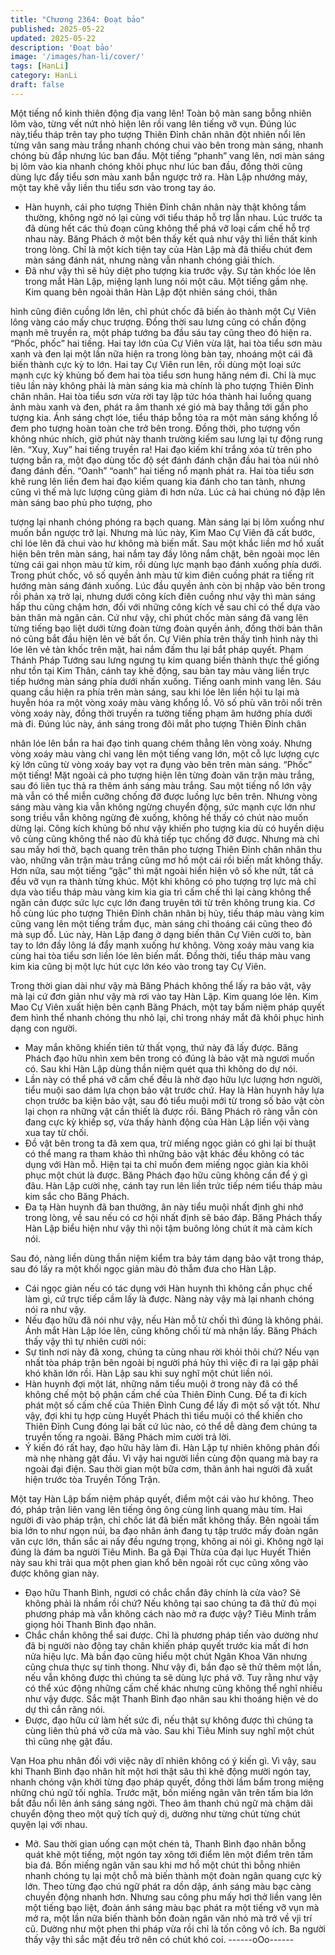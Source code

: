```yaml
---
title: "Chương 2364: Đoạt bảo"
published: 2025-05-22
updated: 2025-05-22
description: 'Đoạt bảo'
image: '/images/han-li/cover/'
tags: [HanLi]
category: HanLi
draft: false
---
```


Một tiếng nổ kinh thiên động địa vang lên!
Toàn bộ màn sang bỗng nhiên lõm vào, từng vết nứt nhỏ hiện lên
rồi vang lên tiếng vỡ vụn.
Đúng lúc này,tiểu tháp trên tay pho tượng Thiên Đỉnh chân nhân
đột nhiên nổi lên từng vân sang màu trắng nhanh chóng chui vào
bên trong màn sáng, nhanh chóng bù đắp nhưng lúc ban đầu.
Một tiếng “phanh” vang lên, nơi màn sáng bị lõm vào kia nhanh
chóng khôi phục như lúc ban đầu, đồng thời cũng dùng lực đẩy
tiểu sơn màu xanh bắn ngược trở ra.
Hàn Lập nhướng máy, một tay khẽ vẫy liền thu tiểu sơn vào trong
tay áo.
- Hàn huynh, cái pho tượng Thiên Đỉnh chân nhân này thật không
tầm thường, không ngờ nó lại cùng với tiểu tháp hỗ trợ lẫn nhau.
Lúc trước ta đã dùng hết các thủ đoạn cũng không thể phá vỡ loại
cấm chế hỗ trợ nhau này.
Băng Phách ở một bên thấy kết quả như vậy thì liền thất kinh
trong lòng. Chỉ là một kích tiện tay của Hàn Lập mà đã thiếu chút
đem màn sáng đánh nát, nhưng nàng vẫn nhanh chóng giải thích.
- Đã như vậy thì sẽ hủy diệt pho tượng kia trước vậy.
Sự tàn khốc lóe lên trong mắt Hàn Lập, miệng lạnh lung nói một
câu.
Một tiếng gầm nhẹ.
Kim quang bên ngoài thân Hàn Lập đột nhiên sáng chói, thân

hình cũng điên cuồng lớn lên, chỉ phút chốc đã biến ảo thành một
Cự Viên lông vàng cáo mấy chục trượng. Đồng thời sau lưng
cũng có chấn động mạnh mẽ truyền ra, một pháp tướng ba đầu
sáu tay cũng theo đó hiện ra.
“Phốc, phốc” hai tiếng.
Hai tay lớn của Cự Viên vừa lật, hai tòa tiểu sơn màu xanh và đen
lại một lần nữa hiện ra trong lòng bàn tay, nhoáng một cái đã biến
thành cực kỳ to lớn.
Hai tay Cự Viên run lên, rồi dùng một loại sức mạnh cực kỳ khủng
bố đem hai tòa tiểu sơn hung hăng ném đi.
Chỉ là mục tiêu lần này không phải là màn sáng kia mà chính là
pho tượng Thiên Đỉnh chân nhân.
Hai tòa tiểu sơn vừa rời tay lập tức hóa thành hai luồng quang
ảnh màu xanh và đen, phát ra âm thanh xé gió mà bay thẳng tới
gần pho tượng kia.
Ánh sáng chợt lóe, tiểu tháp bỗng tỏa ra một màn sáng khổng lồ
đem pho tượng hoàn toàn che trở bên trong.
Đồng thời, pho tượng vốn không nhúc nhích, giờ phút này thanh
trường kiếm sau lưng lại tự động rung lên.
“Xuy, Xuy” hai tiếng truyền ra!
Hai đạo kiếm khí trắng xóa từ trên pho tượng bắn ra, một đạo
dùng tốc độ sét đánh đánh chặn đầu hai tòa núi nhỏ đang đánh
đến.
“Oanh” “oanh” hai tiếng nổ mạnh phát ra.
Hai tòa tiểu sơn khẽ rung lên liền đem hai đạo kiếm quang kia
đánh cho tan tành, nhưng cũng vì thế mà lực lượng cũng giảm đi
hơn nửa.
Lúc cả hai chúng nó đập lên màn sáng bao phủ pho tượng, pho

tượng lại nhanh chóng phóng ra bạch quang.
Màn sáng lại bị lõm xuống như muốn bắn ngược trở lại.
Nhưng mà lúc này, Kim Mao Cự Viên đã cất bước, chỉ lóe lên đã
chui vào hư không mà biến mất.
Sau một khắc liền mơ hồ xuất hiện bên trên màn sáng, hai nắm
tay đầy lông nắm chặt, bên ngoài mọc lên từng cái gai nhọn màu
tử kim, rồi dùng lực mạnh bạo đánh xuống phía dưới.
Trong phút chốc, vô số quyền ảnh màu tử kim điên cuồng phát ra
tiếng rít hướng màn sáng đánh xuống.
Lúc đầu quyền ảnh còn bị nhập vào bên trong rồi phản xạ trở lại,
nhưng dưới công kích điên cuồng như vậy thì màn sáng hấp thu
cũng chậm hơn, đối với những công kích về sau chỉ có thể dựa
vào bản thân mà ngăn cản.
Cứ như vậy, chỉ phút chốc màn sáng đã vang lên từng tiếng bạo
liệt dưới từng đoàn từng đoàn quyền ảnh, đồng thời bản thân nó
cũng bắt đầu hiện lên vẻ bất ổn.
Cự Viên phía trên thấy tình hình này thì lóe lên vẻ tàn khốc trên
mặt, hai nắm đấm thu lại bắt pháp quyết.
Phạm Thánh Pháp Tướng sau lưng ngưng tụ kim quang biến
thành thực thể giống như tồn tại Kim Thân, cánh tay khẽ động,
sau bàn tay màu vàng liền trực tiếp hướng màn sáng phía dưới
nhấn xuống.
Tiếng oanh minh vang lên.
Sáu quang cầu hiện ra phía trên màn sáng, sau khi lóe lên liền hội
tu lại mà huyễn hóa ra một vòng xoáy màu vàng khổng lồ.
Vô số phù văn trôi nổi trên vòng xoáy này, đồng thời truyền ra
tường tiếng phạm âm hướng phía dưới mà đi.
Đúng lúc này, ánh sáng trong đôi mắt pho tượng Thiên Đỉnh chân

nhân lóe lên bắn ra hai đạo tinh quang chém thẳng lên vòng xoáy.
Nhưng vòng xoáy màu vàng chỉ vang lên một tiếng vang lớn, một
cỗ lực lượng cực kỳ lớn cũng từ vòng xoáy bay vọt ra đụng vào
bên trên màn sáng.
“Phốc” một tiếng!
Mặt ngoài cả pho tượng hiện lên từng đoàn văn trận màu trắng,
sau đó liên tục thả ra thêm ánh sáng màu trắng. Sau một tiếng nổ
lớn vậy mà vẫn có thể miễn cưỡng chống đỡ được luồng lực bên
trên.
Nhưng vòng sáng màu vàng kia vẫn không ngừng chuyển động,
sức mạnh cực lớn như song triều vẫn không ngừng đè xuống,
không hề thấy có chút nào muốn dừng lại.
Công kích khủng bố như vậy khiến pho tượng kia dù có huyền
diệu vô cùng cũng không thể nào đủ khả tiếp tục chống đỡ được.
Nhưng mà chỉ sau mấy hơi thở, bạch quang trên thân pho tượng
Thiên Đỉnh chân nhân thu vào, những văn trận màu trắng cũng
mơ hồ một cái rồi biến mất không thấy. Hơn nữa, sau một tiếng
“gặc” thì mặt ngoài hiển hiện vô số khe nứt, tất cả đều vỡ vụn ra
thành từng khúc.
Một khi không có pho tượng trợ lực mà chỉ dựa vào tiểu tháp màu
vàng kim kia gia trì cấm chế thì lại càng không thể ngăn cản được
sức lực cực lớn đang truyên tới từ trên không trung kia.
Cơ hồ cùng lúc pho tượng Thiên Đỉnh chân nhân bị hủy, tiếu tháp
màu vàng kim cũng vang lên một tiếng trầm đục, màn sáng chỉ
thoáng cái cũng theo đó mà sụp đổ.
Lúc này, Hàn Lập đang ở dạng biến thân Cự Viên cười to, bàn tay
to lớn đầy lông lá đẩy mạnh xuống hư không.
Vòng xoáy màu vang kia cùng hai tòa tiểu sơn liền lóe lên biến
mất. Đồng thời, tiểu tháp màu vang kim kia cũng bị một lực hút
cực lớn kéo vào trong tay Cự Viên.

Trong thời gian dài như vậy mà Băng Phách không thể lấy ra bảo
vật, vậy mà lại cứ đơn giản như vậy mà rơi vào tay Hàn Lập.
Kim quang lóe lên.
Kim Mao Cự Viên xuất hiện bên cạnh Băng Phách, một tay bấm
niệm pháp quyết đem hình thể nhanh chóng thu nhỏ lại, chỉ trong
nháy mắt đã khôi phục hình dạng con người.
- May mắn không khiến tiên tử thất vọng, thứ này đã lấy được.
Băng Phách đạo hữu nhìn xem bên trong có đúng là bảo vật mà
ngươi muốn có.
Sau khi Hàn Lập dùng thần niệm quét qua thì không do dự nói.
- Lần này có thể phá vỡ cấm chế đều là nhờ đạo hữu lực lượng
hơn người, tiểu muội sao dám lựa chọn bảo vật trước chứ. Hay là
Hàn huynh hãy lựa chọn trước ba kiện bảo vật, sau đó tiểu muội
mới từ trong số bảo vật còn lại chọn ra những vật cần thiết là
được rồi.
Băng Phách rõ ràng vẫn còn đang cực kỳ khiếp sợ, vừa thấy
hành động của Hàn Lập liền vội vàng xua tay từ chối.
- Đồ vật bên trong ta đã xem qua, trừ miếng ngọc giản có ghi lại
bí thuật có thể mang ra tham khảo thì những bảo vật khác đều
không có tác dụng với Hàn mỗ. Hiện tại ta chỉ muốn đem miếng
ngọc giản kia khôi phục một chút là được. Băng Phách đạo hữu
cũng không cần để ý gì đâu.
Hàn Lập cười nhẹ, cánh tay run lên liền trức tiếp ném tiểu tháp
màu kim sắc cho Băng Phách.
- Đa tạ Hàn huynh đã ban thưởng, ân này tiểu muội nhất định ghi
nhớ trong lòng, về sau nếu có cơ hội nhất định sẽ báo đáp.
Băng Phách thấy Hàn Lập biểu hiện như vậy thì nội tậm buông
lỏng chút ít mà cảm kích nói.

Sau đó, nàng liền dùng thần niệm kiểm tra bảy tám dạng bảo vật
trong tháp, sau đó lấy ra một khối ngọc giản màu đỏ thẫm đưa
cho Hàn Lập.
- Cái ngọc giản nếu có tác dụng với Hàn huynh thì không cần
phục chế làm gì, cứ trực tiếp cầm lấy là được.
Nàng này vậy mà lại nhanh chóng nói ra như vậy.
- Nếu đạo hữu đã nói như vậy, nếu Hàn mỗ từ chối thì đúng là
không phải.
Ánh mắt Hàn Lập lóe lên, cũng không chối từ mà nhận lấy.
Băng Phách thấy vậy thì tự nhiên cười nói:
- Sự tình nơi này đã xong, chúng ta cùng nhau rời khỏi thôi chứ?
Nếu vạn nhất tòa pháp trận bên ngoài bị người phá hủy thì việc đi
ra lại gặp phải khó khăn lớn rồi.
Hàn Lập sau khi suy nghĩ một chút liền nói.
- Hàn huynh đợi một lát, những năm tiểu muội ở trong này đã có
thể không chế một bộ phận cấm chế của Thiên Đỉnh Cung. Để ta
đi kích phát một số cấm chế của Thiên Đỉnh Cung để lấy đi một
số vật tốt. Như vậy, đợi khi tụ hợp cùng Huyết Phách thì tiểu muội
có thể khiến cho Thiên Đỉnh Cung đóng lại bất cứ lúc nào, có thể
dễ dàng đem chúng ta truyền tống ra ngoài.
Băng Phách mỉm cười trả lời.
- Ý kiến đó rất hay, đạo hữu hãy làm đi.
Hàn Lập tự nhiên không phản đối mà nhẹ nhàng gật đầu.
Vì vậy hai người liền cùng độn quang mà bay ra ngoài đại điện.
Sau thời gian một bữa cơm, thân ảnh hai người đã xuất hiện
trước tòa Truyền Tống Trận.

Một tay Hàn Lập bấm niệm pháp quyết, điểm một cái vào hư
không. Theo đó, pháp trận liên vang lên tiếng ông ông cùng linh
quang màu tím.
Hai người đi vào pháp trận, chỉ chốc lát đã biến mất không thấy.
Bên ngoài tấm bia lớn to như ngọn núi, ba đạo nhân ảnh đang tụ
tập trước mấy đoàn ngân văn cực lớn, thần sắc ai nấy đều ngưng
trọng, không ai nói gì.
Không ngờ lại đúng là đám ba người Tiêu Minh.
Ba gã Đại Thừa của đại lục Huyết Thiên này sau khi trải qua một
phen gian khổ bên ngoài rốt cục cũng xông vào được không gian
này.
- Đạo hữu Thanh Bình, ngươi có chắc chắn đây chính là cửa
vào? Sẽ không phải là nhầm rồi chứ? Nếu không tại sao chúng ta
đã thử đủ mọi phương pháp mà vẫn không cách nào mở ra được
vậy?
Tiêu Minh trầm giọng hỏi Thanh Bình đạo nhân.
- Chắc chắn không thể sai được. Chỉ là phương pháp tiến vào
dường như đã bị người nào động tay chân khiến pháp quyết
trước kia mất đi hơn nửa hiệu lực. Mà bần đạo cũng hiểu một
chút Ngân Khoa Văn nhưng cũng chưa thực sự tinh thong. Như
vậy đi, bần đạo sẽ thử thêm một lần, nếu vẫn không được thì
chúng ta sẽ dùng lực phá vỡ. Tuy rằng như vậy có thể xúc động
những cấm chế khác nhưng cũng không thể nghĩ nhiều như vậy
được.
Sắc mặt Thanh Bình đạo nhân sau khi thoáng hiện vẻ do dự thì
cắn răng nói.
- Được, đạo hữu cứ làm hết sức đi, nếu thật sự không được thì
chúng ta cùng liên thủ phá vỡ cửa mà vào.
Sau khi Tiêu Minh suy nghĩ một chút thì cũng nhẹ gật đầu.

Vạn Hoa phu nhân đối với việc nãy dĩ nhiên không có ý kiến gì.
Vì vậy, sau khi Thanh Bình đạo nhân hít một hơi thật sâu thì khẽ
động mười ngón tay, nhanh chóng vận khởi từng đạo pháp quyết,
đồng thời lầm bẩm trong miệng những chú ngữ tối nghĩa.
Trước mặt, bốn miếng ngân văn trên tấm bia lớn bắt đầu nổi lên
ánh sáng sáng ngời. Theo âm thanh chú ngữ mà chậm dãi
chuyển động theo một quỹ tích quỷ dị, dường như từng chút từng
chút quyện lại với nhau.
- Mở.
Sau thời gian uống cạn một chén tả, Thanh Bình đạo nhân bỗng
quát khẽ một tiếng, một ngón tay xông tới điểm lên một điểm trên
tấm bia đá.
Bốn miếng ngân văn sau khi mơ hồ một chút thì bỗng nhiên
nhanh chóng tụ lại một chỗ mà biến thành một đoàn ngân quang
cực kỳ lớn.
Theo từng đạo chú ngữ phát ra dồn dập, ánh sáng màu bạc càng
chuyền động nhanh hơn.
Nhưng sau công phu mấy hơi thở liền vang lên một tiếng bạo liệt,
đoàn ánh sáng màu bạc phát ra một tiếng vỡ vụn mà mở ra, một
lần nữa biến thành bồn đoàn ngân văn nhỏ mà trở về vji trí cũ.
Dường như một phen thi pháp vừa rồi chỉ là tốn công vô ích.
Ba người thấy vậy thì sắc mặt đều trở nên có chút khó coi.
------oOo------
